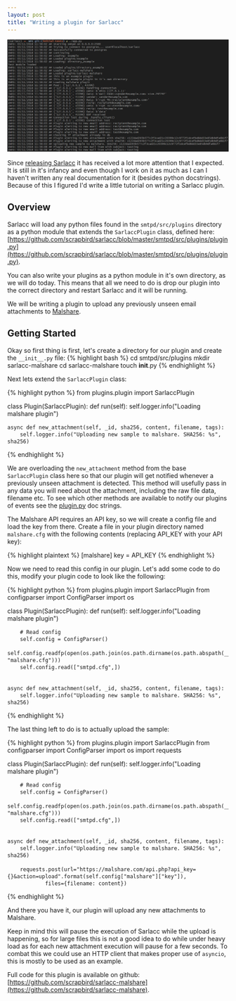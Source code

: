```yaml
---
layout: post
title: "Writing a plugin for Sarlacc"
---
```


![sarlacc malshare](/images/sarlacc-malshare.png "sarlacc log output")

Since [releasing Sarlacc](/introducing-sarlacc/) it has received a lot more attention that I expected. It is still in it's infancy and even though I work on it as much as I can I haven't written any real documentation for it (besides python docstrings). Because of this I figured I'd write a little tutorial on writing a Sarlacc plugin.

## Overview

Sarlacc will load any python files found in the `smtpd/src/plugins` directory as a python module that extends the `SarlaccPlugin` class, defined here: [https://github.com/scrapbird/sarlacc/blob/master/smtpd/src/plugins/plugin.py](https://github.com/scrapbird/sarlacc/blob/master/smtpd/src/plugins/plugin.py).

You can also write your plugins as a python module in it's own directory, as we will do today. This means that all we need to do is drop our plugin into the correct directory and restart Sarlacc and it will be running.

We will be writing a plugin to upload any previously unseen email attachments to [Malshare](https://malshare.com/).

## Getting Started

Okay so first thing is first, let's create a directory for our plugin and create the `__init__.py` file:
{% highlight bash %}
cd smtpd/src/plugins
mkdir sarlacc-malshare
cd sarlacc-malshare
touch __init__.py
{% endhighlight %}

Next lets extend the `SarlaccPlugin` class:

{% highlight python %}
from plugins.plugin import SarlaccPlugin

class Plugin(SarlaccPlugin):
    def run(self):
        self.logger.info("Loading malshare plugin")

    async def new_attachment(self, _id, sha256, content, filename, tags):
        self.logger.info("Uploading new sample to malshare. SHA256: %s", sha256)
{% endhighlight %}

We are overloading the `new_attachment` method from the base `SarlaccPlugin` class here so that our plugin will get notified whenever a previously unseen attachment is detected. This method will usefully pass in any data you will need about the attachment, including the raw file data, filename etc. To see which other methods are available to notify our plugins of events see the [plugin.py](https://github.com/scrapbird/sarlacc/blob/master/smtpd/src/plugins/plugin.py) doc strings.

The Malshare API requires an API key, so we will create a config file and load the key from there. Create a file in your plugin directory named `malshare.cfg` with the following contents (replacing API_KEY with your API key):

{% highlight plaintext %}
[malshare]
key = API_KEY
{% endhighlight %}

Now we need to read this config in our plugin. Let's add some code to do this, modify your plugin code to look like the following:

{% highlight python %}
from plugins.plugin import SarlaccPlugin
from configparser import ConfigParser
import os

class Plugin(SarlaccPlugin):
    def run(self):
        self.logger.info("Loading malshare plugin")

        # Read config
        self.config = ConfigParser()
        self.config.readfp(open(os.path.join(os.path.dirname(os.path.abspath(__file__)), "malshare.cfg")))
        self.config.read(["smtpd.cfg",])


    async def new_attachment(self, _id, sha256, content, filename, tags):
        self.logger.info("Uploading new sample to malshare. SHA256: %s", sha256)
{% endhighlight %}

The last thing left to do is to actually upload the sample:

{% highlight python %}
from plugins.plugin import SarlaccPlugin
from configparser import ConfigParser
import os
import requests

class Plugin(SarlaccPlugin):
    def run(self):
        self.logger.info("Loading malshare plugin")

        # Read config
        self.config = ConfigParser()
        self.config.readfp(open(os.path.join(os.path.dirname(os.path.abspath(__file__)), "malshare.cfg")))
        self.config.read(["smtpd.cfg",])


    async def new_attachment(self, _id, sha256, content, filename, tags):
        self.logger.info("Uploading new sample to malshare. SHA256: %s", sha256)

        requests.post(url="https://malshare.com/api.php?api_key={}&action=upload".format(self.config["malshare"]["key"]),
                files={filename: content})
{% endhighlight %}

And there you have it, our plugin will upload any new attachments to Malshare.

Keep in mind this will pause the execution of Sarlacc while the upload is happening, so for large files this is not a good idea to do while under heavy load as for each new attachment execution will pause for a few seconds. To combat this we could use an HTTP client that makes proper use of `asyncio`, this is mostly to be used as an example.

Full code for this plugin is available on github: [https://github.com/scrapbird/sarlacc-malshare](https://github.com/scrapbird/sarlacc-malshare).
